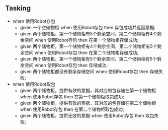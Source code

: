 ## Tasking

 - when 使用Robot存包
   - given 一个空储物柜 when 使用Robot存包 then 存包成功并返回票据;
   - given 两个储物柜，第一个储物柜有5个剩余空间，第二个储物柜有4个剩余空间 when 使用Robot存包 then 在第一个储物柜存储成功;
   - given 两个储物柜，第一个储物柜有4个剩余空间，第二个储物柜有5个剩余空间 when 使用Robot存包 then 在第二个储物柜存储成功;
   - given 两个储物柜，第一个储物柜有5个剩余空间，第二个储物柜有5个剩余空间 when 使用Robot存包 then 存储成功;
   - given 两个储物柜都没有剩余存储空间 when 使用Robot存包 then 存储失败;
 - when 使用Robot取包
   - given 两个储物柜，提供有效的票据，其对应的包存储在第一个储物柜 when 使用Robot存包 then 在第一个储物柜取包成功;
   - given 两个储物柜，提供有效的票据，其对应的包存储在第二个储物柜 when 使用Robot存包 then 在第二个储物柜取包成功;
   - given 两个储物柜，提供无效的票据 when 使用Robot存包 then 取包失败;

